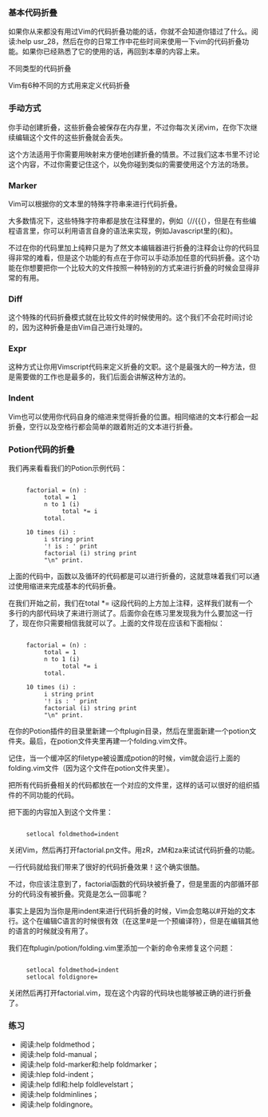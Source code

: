 ### 基本代码折叠

如果你从来都没有用过Vim的代码折叠功能的话，你就不会知道你错过了什么。阅读:help usr_28，然后在你的日常工作中花些时间来使用一下vim的代码折叠功能。如果你已经熟悉了它的使用的话，再回到本章的内容上来。

不同类型的代码折叠

Vim有6种不同的方式用来定义代码折叠

### 手动方式

你手动创建折叠，这些折叠会被保存在内存里，不过你每次关闭vim，在你下次继续编辑这个文件的这些折叠就会丢失。

这个方法适用于你需要用映射来方便地创建折叠的情景。不过我们这本书里不讨论这个内容，不过你需要记住这个，以免你碰到类似的需要使用这个方法的场景。

### Marker

Vim可以根据你的文本里的特殊字符串来进行代码折叠。

大多数情况下，这些特殊字符串都是放在注释里的，例如（//{{{），但是在有些编程语言里，你可以利用语言自身的语法来实现，例如Javascript里的{和}。

不过在你的代码里加上纯粹只是为了然文本编辑器进行折叠的注释会让你的代码显得非常的难看，但是这个功能的有点在于你可以手动添加任意的代码折叠。这个功能在你想要把你一个比较大的文件按照一种特别的方式来进行折叠的时候会显得非常的有用。

### Diff

这个特殊的代码折叠模式就在比较文件的时候使用的。这个我们不会花时间讨论的，因为这种折叠是由Vim自己进行处理的。

### Expr

这种方式让你用Vimscript代码来定义折叠的文职。这个是最强大的一种方法，但是需要做的工作也是最多的，我们后面会讲解这种方法的。

### Indent

Vim也可以使用你代码自身的缩进来觉得折叠的位置。相同缩进的文本行都会一起折叠，空行以及空格行都会简单的跟着附近的文本进行折叠。

### Potion代码的折叠

我们再来看看我们的Potion示例代码：
<pre><code>     
     factorial = (n) :
          total = 1
          n to 1 (i)
               total *= i
          total.

     10 times (i) :
          i string print
          '! is : ' print
          factorial (i) string print
          "\n" print.
</code></pre>

上面的代码中，函数以及循环的代码都是可以进行折叠的，这就意味着我们可以通过使用缩进来完成基本的代码折叠。

在我们开始之前，我们在total *= i这段代码的上方加上注释，这样我们就有一个多行的内部代码块了来进行测试了。后面你会在练习里发现我为什么要加这一行了，现在你只需要相信我就可以了。上面的文件现在应该和下面相似：
<pre><code>
     factorial = (n) :
          total = 1
          n to 1 (i)
               total *= i
          total.

     10 times (i) :
          i string print
          '! is : ' print
          factorial (i) string print
          "\n" print.
</code></pre>

在你的Potion插件的目录里新建一个ftplugin目录，然后在里面新建一个potion文件夹。最后，在potion文件夹里再建一个folding.vim文件。

记住，当一个缓冲区的filetype被设置成potion的时候，vim就会运行上面的folding.vim文件（因为这个文件在potion文件夹里）。

把所有代码折叠相关的代码都放在一个对应的文件里，这样的话可以很好的组织插件的不同功能的代码。

把下面的内容加入到这个文件里：
<pre><code>
     setlocal foldmethod=indent
</code></pre>

关闭Vim，然后再打开factorial.pn文件。用zR，zM和za来试试代码折叠的功能。

一行代码就给我们带来了很好的代码折叠效果！这个确实很酷。

不过，你应该注意到了，factorial函数的代码块被折叠了，但是里面的内部循环部分的代码没有被折叠。究竟是怎么一回事呢？

事实上是因为当你是用indent来进行代码折叠的时候，Vim会忽略以#开始的文本行。这个在编辑C语言的时候很有效（在这里#是一个预编译符），但是在编辑其他的语言的时候就没有用了。

我们在ftplugin/potion/folding.vim里添加一个新的命令来修复这个问题：
<pre><code>
     setlocal foldmethod=indent
     setlocal foldignore=
</code></pre>

关闭然后再打开factorial.vim，现在这个内容的代码块也能够被正确的进行折叠了。

### 练习

- 阅读:help foldmethod；     
- 阅读:help fold-manual；
- 阅读:help fold-marker和:help foldmarker；
- 阅读:hlep fold-indent；
- 阅读:help fdl和:help foldlevelstart；
- 阅读:help foldminlines；
- 阅读:help foldingnore。
